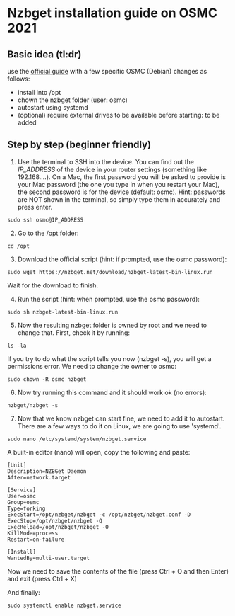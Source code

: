 # Nzbget installation guide on OSMC 2021

## Basic idea (tl:dr)

use the [official guide](https://nzbget.net/installation-on-linux/)  with a few specific OSMC (Debian) changes as follows:
- install into /opt
- chown the nzbget folder (user: osmc)
- autostart using systemd
- (optional) require external drives to be available before starting: to be added

## Step by step (beginner friendly)

1. Use the terminal to SSH into the device. You can find out the *IP_ADDRESS* of the device in your router settings (something like 192.168....). On a Mac, the first password you will be asked to provide is your Mac password (the one you type in when you restart your Mac), the second password is for the device (default: osmc). Hint: passwords are NOT shown in the terminal, so simply type them in accurately and press enter. 

```
sudo ssh osmc@IP_ADDRESS
```

2. Go to the /opt folder:

```
cd /opt
```

3. Download the official script (hint: if prompted, use the osmc password):

```
sudo wget https://nzbget.net/download/nzbget-latest-bin-linux.run
```

Wait for the download to finish.

4. Run the script (hint: when prompted, use the osmc password): 

```
sudo sh nzbget-latest-bin-linux.run
```

5. Now the resulting nzbget folder is owned by root and we need to change that. First, check it by running: 

```
ls -la
```

If you try to do what the script tells you now (nzbget -s), you will get a permissions error. We need to change the owner to osmc: 

```
sudo chown -R osmc nzbget
```

6. Now try running this command and it should work ok (no errors):

```
nzbget/nzbget -s
```

7. Now that we know nzbget can start fine, we need to add it to autostart. There are a few ways to do it on Linux, we are going to use 'systemd'.

```
sudo nano /etc/systemd/system/nzbget.service
```

A built-in editor (nano) will open, copy the following and paste: 

```
[Unit]
Description=NZBGet Daemon
After=network.target

[Service]
User=osmc
Group=osmc
Type=forking
ExecStart=/opt/nzbget/nzbget -c /opt/nzbget/nzbget.conf -D
ExecStop=/opt/nzbget/nzbget -Q
ExecReload=/opt/nzbget/nzbget -O
KillMode=process
Restart=on-failure

[Install]
WantedBy=multi-user.target
```

Now we need to save the contents of the file (press Ctrl + O and then Enter) and exit (press Ctrl + X)

And finally: 

```
sudo systemctl enable nzbget.service
```



